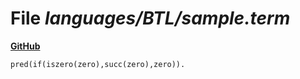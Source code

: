 # File _languages/BTL/sample.term_
**[GitHub](https://github.com/softlang/yas/blob/master/languages/BTL/sample.term)**
```
pred(if(iszero(zero),succ(zero),zero)).
```
